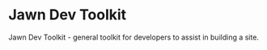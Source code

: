 # Jawn Dev Toolkit
 Jawn Dev Toolkit - general toolkit for developers to assist in building a site.
